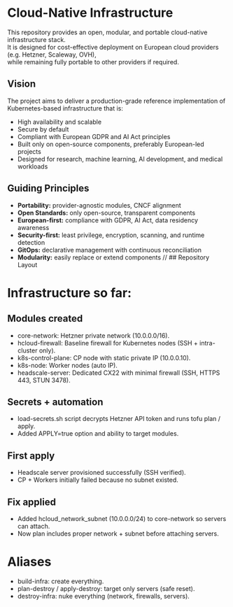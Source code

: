 # Cloud-Native Infrastructure

This repository provides an open, modular, and portable cloud-native infrastructure stack.  
It is designed for cost-effective deployment on European cloud providers (e.g. Hetzner, Scaleway, OVH),  
while remaining fully portable to other providers if required.

## Vision

The project aims to deliver a production-grade reference implementation of Kubernetes-based infrastructure that is:

- High availability and scalable  
- Secure by default  
- Compliant with European GDPR and AI Act principles  
- Built only on open-source components, preferably European-led projects  
- Designed for research, machine learning, AI development, and medical workloads  

## Guiding Principles

- **Portability:** provider-agnostic modules, CNCF alignment  
- **Open Standards:** only open-source, transparent components  
- **European-first:** compliance with GDPR, AI Act, data residency awareness  
- **Security-first:** least privilege, encryption, scanning, and runtime detection  
- **GitOps:** declarative management with continuous reconciliation  
- **Modularity:** easily replace or extend components
// ## Repository Layout

# Infrastructure so far:

## Modules created

- core-network: Hetzner private network (10.0.0.0/16).
- hcloud-firewall: Baseline firewall for Kubernetes nodes (SSH + intra-cluster only).
- k8s-control-plane: CP node with static private IP (10.0.0.10).
- k8s-node: Worker nodes (auto IP).
- headscale-server: Dedicated CX22 with minimal firewall (SSH, HTTPS 443, STUN 3478).

## Secrets + automation

- load-secrets.sh script decrypts Hetzner API token and runs tofu plan / apply.
- Added APPLY=true option and ability to target modules.

## First apply

- Headscale server provisioned successfully (SSH verified).
- CP + Workers initially failed because no subnet existed.

## Fix applied

- Added hcloud_network_subnet (10.0.0.0/24) to core-network so servers can attach.
- Now plan includes proper network + subnet before attaching servers.

# Aliases

- build-infra: create everything.
- plan-destroy / apply-destroy: target only servers (safe reset).
- destroy-infra: nuke everything (network, firewalls, servers).



